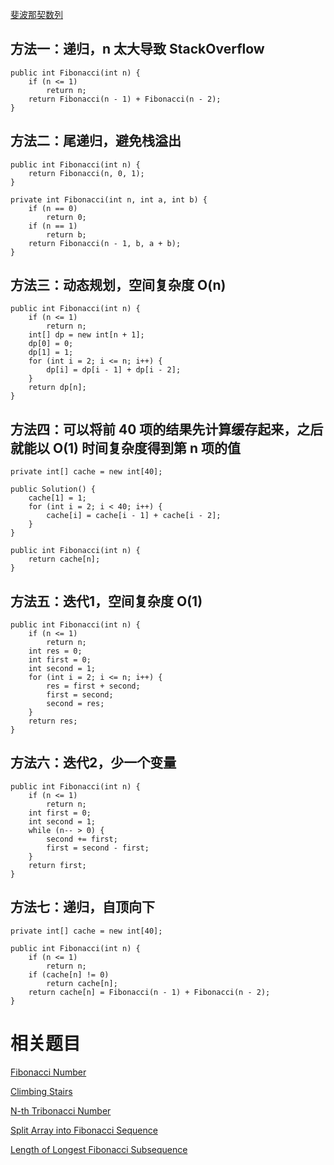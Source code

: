 [斐波那契数列](https://www.nowcoder.com/practice/c6c7742f5ba7442aada113136ddea0c3?tpId=13&tqId=11160&tPage=1&rp=1&ru=/ta/coding-interviews&qru=/ta/coding-interviews/question-ranking&from=cyc_github) 

## 方法一：递归，n 太大导致 StackOverflow

    public int Fibonacci(int n) {
        if (n <= 1)
            return n;
        return Fibonacci(n - 1) + Fibonacci(n - 2);
    }
    
## 方法二：尾递归，避免栈溢出

    public int Fibonacci(int n) {
        return Fibonacci(n, 0, 1);
    }

    private int Fibonacci(int n, int a, int b) {
        if (n == 0)
            return 0;
        if (n == 1)
            return b;
        return Fibonacci(n - 1, b, a + b);
    }

## 方法三：动态规划，空间复杂度 O(n)

    public int Fibonacci(int n) {
        if (n <= 1)
            return n;
        int[] dp = new int[n + 1];
        dp[0] = 0;
        dp[1] = 1;
        for (int i = 2; i <= n; i++) {
            dp[i] = dp[i - 1] + dp[i - 2];
        }
        return dp[n];
    }

## 方法四：可以将前 40 项的结果先计算缓存起来，之后就能以 O(1) 时间复杂度得到第 n 项的值

    private int[] cache = new int[40];

    public Solution() {
        cache[1] = 1;
        for (int i = 2; i < 40; i++) {
            cache[i] = cache[i - 1] + cache[i - 2];
        }
    }

    public int Fibonacci(int n) {
        return cache[n];
    }

## 方法五：迭代1，空间复杂度 O(1)

    public int Fibonacci(int n) {
        if (n <= 1)
            return n;
        int res = 0;
        int first = 0;
        int second = 1;
        for (int i = 2; i <= n; i++) {
            res = first + second;
            first = second;
            second = res;
        }
        return res;
    }

## 方法六：迭代2，少一个变量

    public int Fibonacci(int n) {
        if (n <= 1)
            return n;
        int first = 0;
        int second = 1;
        while (n-- > 0) {
            second += first;
            first = second - first;
        }
        return first;
    }

## 方法七：递归，自顶向下

    private int[] cache = new int[40];

    public int Fibonacci(int n) {
        if (n <= 1)
            return n;
        if (cache[n] != 0)
            return cache[n];
        return cache[n] = Fibonacci(n - 1) + Fibonacci(n - 2);
    }

# 相关题目

[Fibonacci Number](https://leetcode.com/problems/fibonacci-number/)

[Climbing Stairs](https://leetcode.com/problems/climbing-stairs/)

[N-th Tribonacci Number](https://leetcode.com/problems/n-th-tribonacci-number/)

[Split Array into Fibonacci Sequence](https://leetcode.com/problems/split-array-into-fibonacci-sequence/)

[Length of Longest Fibonacci Subsequence](https://leetcode.com/problems/length-of-longest-fibonacci-subsequence/)